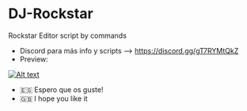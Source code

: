 # DJ-Rockstar
Rockstar Editor script by commands

- Discord para más info y scripts --> https://discord.gg/gT7RYMtQkZ
- Preview:

[![Alt text](https://img.youtube.com/vi/Hh-z4WVCAX8/0.jpg)](https://www.youtube.com/watch?v=Hh-z4WVCAX8)

- 🇪🇸 Espero que os guste!
- 🇬🇧 I hope you like it
